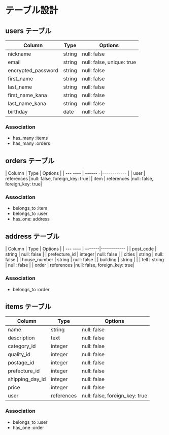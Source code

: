 # テーブル設計

## users テーブル

| Column             | Type   | Options     |
| ------------------ | ------ | ----------- |
| nickname           | string | null: false |
| email              | string | null: false, unique: true |
| encrypted_password | string | null: false |
| first_name         | string | null: false |
| last_name          | string | null: false |
| first_name_kana    | string | null: false |
| last_name_kana     | string | null: false |
| birthday           | date   | null: false |


### Association

- has_many :items
- has_many :orders




## orders テーブル

| Column     | Type       | Options                      |
| ---   ---- | ------    -|------------                  |
| user       | references |null: false, foreign_key: true|
| item       | references |null: false, foreign_key: true|

### Association
- belongs_to :item
- belongs_to :user
- has_one: address





## address テーブル

| Column          | Type   | Options     |
| ---        ---- | -------|------------ |
| post_code       | string | null: false |
| prefecture_id   | integer| null: false |
| cities          | string | null: false |
| house_number    | string | null: false |
| building        | string |             |
| tell            | string | null: false |
| order          | references |null: false, foreign_key: true|

### Association

- belongs_to :order




## items テーブル

| Column            | Type    | Options     |
| ------            | ------  | ----------- |
| name              | string  | null: false |
| description       | text    | null: false |
| category_id       | integer | null: false |
| quality_id        | integer | null: false |
| postage_id        | integer | null: false |
| prefecture_id     | integer | null: false |
| shipping_day_id   | integer | null: false |
| price             | integer | null: false |
| user           | references |null: false, foreign_key: true|

### Association

- belongs_to :user
- has_one :order


